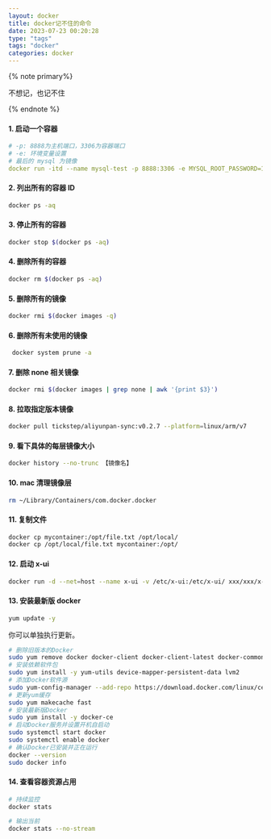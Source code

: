```yaml
---
layout: docker
title: docker记不住的命令
date: 2023-07-23 00:20:28
type: "tags"
tags: "docker"
categories: docker
---
```


{% note primary%}

不想记，也记不住

{% endnote %}

<!--more-->

#### 1. 启动一个容器

```yaml
# -p: 8888为主机端口，3306为容器端口
# -e: 环境变量设置
# 最后的 mysql 为镜像 
docker run -itd --name mysql-test -p 8888:3306 -e MYSQL_ROOT_PASSWORD=123456 mysql
```
#### 2. 列出所有的容器 ID
```sh
docker ps -aq
```

#### 3. 停止所有的容器
```sh
docker stop $(docker ps -aq)
```

#### 4. 删除所有的容器
```sh
docker rm $(docker ps -aq)
```

#### 5. 删除所有的镜像
```sh
docker rmi $(docker images -q)
```
#### 6. 删除所有未使用的镜像
```sh
 docker system prune -a
```
#### 7. 删除 none 相关镜像
```sh
docker rmi $(docker images | grep none | awk '{print $3}')     
```

#### 8. 拉取指定版本镜像
```sh
docker pull tickstep/aliyunpan-sync:v0.2.7 --platform=linux/arm/v7
```

#### 9. 看下具体的每层镜像大小

```sh
docker history --no-trunc 【镜像名】
```

#### 10. mac 清理镜像层
```sh
rm ~/Library/Containers/com.docker.docker
```
#### 11. 复制文件

```sh
docker cp mycontainer:/opt/file.txt /opt/local/
docker cp /opt/local/file.txt mycontainer:/opt/
```
#### 12. 启动 x-ui
```sh
docker run -d --net=host --name x-ui -v /etc/x-ui:/etc/x-ui/ xxx/xxx/x-ui:latest
```

#### 13. 安装最新版 docker
```sh
yum update -y
```
你可以单独执行更新。

```sh
# 删除旧版本的Docker
sudo yum remove docker docker-client docker-client-latest docker-common docker-latest docker-latest-logrotate docker-logrotate docker-engine
# 安装依赖软件包
sudo yum install -y yum-utils device-mapper-persistent-data lvm2
# 添加Docker软件源
sudo yum-config-manager --add-repo https://download.docker.com/linux/centos/docker-ce.repo
# 更新yum缓存
sudo yum makecache fast
# 安装最新版Docker
sudo yum install -y docker-ce
# 启动Docker服务并设置开机自启动
sudo systemctl start docker
sudo systemctl enable docker
# 确认Docker已安装并正在运行
docker --version
sudo docker info
```

#### 14. 查看容器资源占用
```sh
# 持续监控
docker stats

# 输出当前
docker stats --no-stream
```

